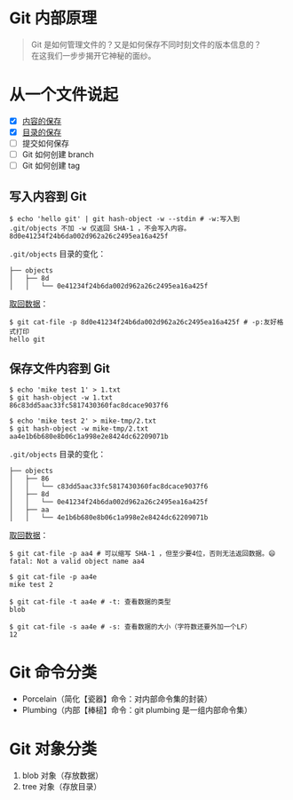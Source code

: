 # Git 内部原理
>Git 是如何管理文件的？又是如何保存不同时刻文件的版本信息的？   
>在这我们一步步揭开它神秘的面纱。

# 从一个文件说起
- [x] [内容的保存](#git-命令分类)
- [x] [目录的保存](#git-对象分类)
- [ ] 提交如何保存
- [ ] Git 如何创建 branch
- [ ] Git 如何创建 tag

## 写入内容到 Git

```shell
$ echo 'hello git' | git hash-object -w --stdin # -w:写入到 .git/objects 不加 -w 仅返回 SHA-1 ，不会写入内容。
8d0e41234f24b6da002d962a26c2495ea16a425f
```

`.git/objects` 目录的变化：

```shell
├── objects
│   ├── 8d
│   │   └── 0e41234f24b6da002d962a26c2495ea16a425f
```

[取回数据](https://git-scm.com/docs/git-cat-file)：

```shell
$ git cat-file -p 8d0e41234f24b6da002d962a26c2495ea16a425f # -p:友好格式打印
hello git 
```

## 保存文件内容到 Git

```shell
$ echo 'mike test 1' > 1.txt
$ git hash-object -w 1.txt
86c83dd5aac33fc5817430360fac8dcace9037f6

$ echo 'mike test 2' > mike-tmp/2.txt
$ git hash-object -w mike-tmp/2.txt
aa4e1b6b680e8b06c1a998e2e8424dc62209071b
```

`.git/objects` 目录的变化：

```shell
├── objects
│   ├── 86
│   │   └── c83dd5aac33fc5817430360fac8dcace9037f6
│   ├── 8d
│   │   └── 0e41234f24b6da002d962a26c2495ea16a425f
│   ├── aa
│   │   └── 4e1b6b680e8b06c1a998e2e8424dc62209071b
```

[取回数据](https://git-scm.com/docs/git-cat-file)：

```shell
$ git cat-file -p aa4 # 可以缩写 SHA-1 ，但至少要4位，否则无法返回数据。😄
fatal: Not a valid object name aa4

$ git cat-file -p aa4e
mike test 2

$ git cat-file -t aa4e # -t: 查看数据的类型
blob

$ git cat-file -s aa4e # -s: 查看数据的大小（字符数还要外加一个LF）
12
```

# Git 命令分类
* Porcelain（简化【瓷器】命令：对内部命令集的封装）
* Plumbing（内部【棒槌】命令：git plumbing 是一组内部命令集）

# Git 对象分类
1. blob 对象（存放数据）
1. tree 对象（存放目录）

